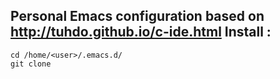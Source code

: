Personal Emacs configuration based on http://tuhdo.github.io/c-ide.html
Install :
--------
```
cd /home/<user>/.emacs.d/ 
git clone 
```
